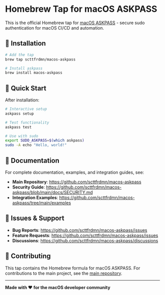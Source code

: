 # Homebrew Tap for macOS ASKPASS

This is the official Homebrew tap for [macOS ASKPASS](https://github.com/scttfrdmn/macos-askpass) - secure sudo authentication for macOS CI/CD and automation.

## 🚀 Installation

```bash
# Add the tap
brew tap scttfrdmn/macos-askpass

# Install askpass
brew install macos-askpass
```

## 🔧 Quick Start

After installation:

```bash
# Interactive setup
askpass setup

# Test functionality  
askpass test

# Use with sudo
export SUDO_ASKPASS=$(which askpass)
sudo -A echo "Hello, world!"
```

## 📖 Documentation

For complete documentation, examples, and integration guides, see:

- **Main Repository**: https://github.com/scttfrdmn/macos-askpass
- **Security Guide**: https://github.com/scttfrdmn/macos-askpass/blob/main/docs/SECURITY.md
- **Integration Examples**: https://github.com/scttfrdmn/macos-askpass/tree/main/examples

## 🐛 Issues & Support

- **Bug Reports**: https://github.com/scttfrdmn/macos-askpass/issues
- **Feature Requests**: https://github.com/scttfrdmn/macos-askpass/issues
- **Discussions**: https://github.com/scttfrdmn/macos-askpass/discussions

## 🤝 Contributing

This tap contains the Homebrew formula for macOS ASKPASS. For contributions to the main project, see the [main repository](https://github.com/scttfrdmn/macos-askpass).

---

**Made with ❤️ for the macOS developer community**
